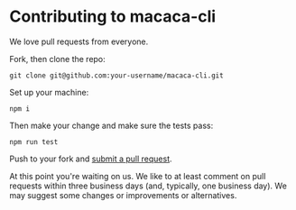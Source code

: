 # Contributing to macaca-cli

We love pull requests from everyone.

Fork, then clone the repo:

    git clone git@github.com:your-username/macaca-cli.git

Set up your machine:

    npm i

Then make your change and make sure the tests pass:

    npm run test

Push to your fork and [submit a pull request][pr].

[pr]: https://github.com/macacajs/macaca-cli/compare/

At this point you're waiting on us. We like to at least comment on pull requests
within three business days (and, typically, one business day). We may suggest
some changes or improvements or alternatives.
